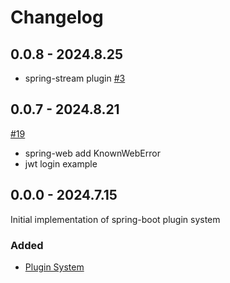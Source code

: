 # Changelog

## 0.0.8 - 2024.8.25

* spring-stream plugin [#3](https://github.com/spring-rs/spring-rs/issues/3)

## 0.0.7 - 2024.8.21

[#19](https://github.com/spring-rs/spring-rs/pull/19)

* spring-web add KnownWebError
* jwt login example

## 0.0.0 - 2024.7.15

Initial implementation of spring-boot plugin system

### Added

- [Plugin System](https://github.com/holmofy/spring-boot/pull/2)